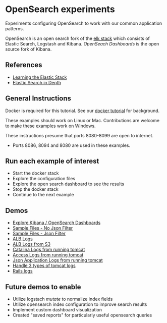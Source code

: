 # OpenSearch experiments

Experiments configuring OpenSearch to work with our common application patterns.

OpenSearch is an open search fork of the [elk stack](https://aws.amazon.com/what-is/elk-stack/#:~:text=The%20ELK%20stack%20is%20an,Elasticsearch%2C%20Logstash%2C%20and%20Kibana.) which consists of Elastic Search, Logstash and Kibana.  *OpenSeach Dashboards*
is the open source fork of Kibana.  

## References
- [Learning the Elastic Stack](https://www.linkedin.com/learning/learning-the-elastic-stack-2?u=76816210)
- [Elastic Search in Depth](https://www.linkedin.com/learning/elasticsearch-in-depth?u=76816210)

## General Instructions

Docker is required for this tutorial.  See our [docker tutorial](https://cdluc3.github.io/docker-tutorial/) for background.

These examples should work on Linux or Mac.  Contributions are welcome to make these examples work on Windows.

These instructions presume that ports 8080-8099 are open to internet.  

- Ports 8086, 8094 and 8080 are used in these examples.

## Run each example of interest
- Start the docker stack
- Explore the configuration files
- Explore the open search dashboard to see the results
- Stop the docker stack
- Continue to the next example


## Demos
- [Explore Kibana / OpenSearch Dashboards](docs/kibana.md)
- [Sample Files - No Json Filter](docs/sample1.md)
- [Sample Files - Json Filter](docs/sample1_with_json.md)
- [ALB Logs](docs/alb.md)
- [ALB Logs from S3](docs/alb_s3.md)
- [Catalina Logs from running tomcat](docs/tomcat-catalina.md)
- [Access Logs from running tomcat](docs/tomcat-access.md)
- [Json Application Logs from running tomcat](docs/tomcat-app-logs.md)
- [Handle 3 types of tomcat logs](docs/tomcat-all-logs.md)
- [Rails logs](docs/rails.md)

## Future demos to enable
- Utilize logstach *mutate* to normalize index fields
- Utilize opensearch index configuration to improve search results
- Implement custom dashboard visualization
- Created "saved reports" for particularly useful opensearch queries